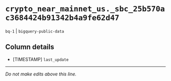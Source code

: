 # `crypto_near_mainnet_us._sbc_25b570ac3684424b91342b4a9fe62d47`
`bq-1` | `bigquery-public-data`

## Column details
* [TIMESTAMP] `last_update`

-------------------------------------------------------------------------------
*Do not make edits above this line.*
